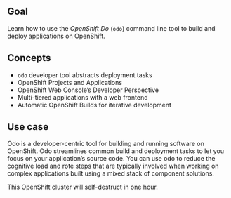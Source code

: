 ## Goal

Learn how to use the *OpenShift Do* (`odo`) command line tool to build and deploy applications on OpenShift.

## Concepts

* `odo` developer tool abstracts deployment tasks
* OpenShift Projects and Applications
* OpenShift Web Console’s Developer Perspective
* Multi-tiered applications with a web frontend
* Automatic OpenShift Builds for iterative development

## Use case

Odo is a developer-centric tool for building and running software on OpenShift. Odo streamlines common build and deployment tasks to let you focus on your application’s source code. You can use odo to reduce the cognitive load and rote steps that are typically involved when working on complex applications built using a mixed stack of component solutions.

This OpenShift cluster will self-destruct in one hour.
